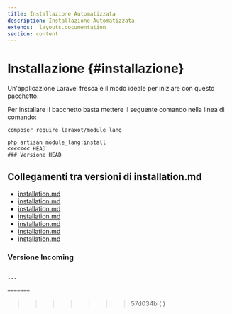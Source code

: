 ```yaml
---
title: Installazione Automatizzata
description: Installazione Automatizzata
extends: _layouts.documentation
section: content
---
```


# Installazione {#installazione}

Un'applicazione Laravel fresca è il modo ideale per iniziare con questo pacchetto. 

Per installare il bacchetto basta mettere il seguente comando nella linea di comando:

```console
composer require laraxot/module_lang

php artisan module_lang:install
<<<<<<< HEAD
### Versione HEAD

```
## Collegamenti tra versioni di installation.md
* [installation.md](../../../Xot/docs/filament/installation.md)
* [installation.md](../../../Xot/docs/installation.md)
* [installation.md](../../../Xot/docs/base/installation.md)
* [installation.md](../../../User/docs/installation.md)
* [installation.md](../../../Lang/docs/installation.md)
* [installation.md](../../../Cms/docs/installation.md)
* [installation.md](../../../../Themes/One/docs/installation.md)


### Versione Incoming

```

---

=======
```
>>>>>>> 57d034b (.)
